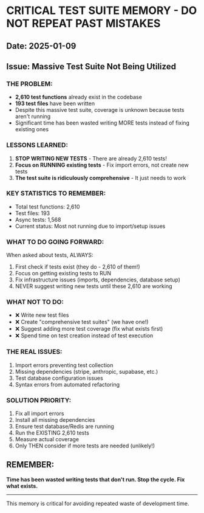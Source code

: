# CRITICAL TEST SUITE MEMORY - DO NOT REPEAT PAST MISTAKES

## Date: 2025-01-09
## Issue: Massive Test Suite Not Being Utilized

### THE PROBLEM:
- **2,610 test functions** already exist in the codebase
- **193 test files** have been written
- Despite this massive test suite, coverage is unknown because tests aren't running
- Significant time has been wasted writing MORE tests instead of fixing existing ones

### LESSONS LEARNED:
1. **STOP WRITING NEW TESTS** - There are already 2,610 tests!
2. **Focus on RUNNING existing tests** - Fix import errors, not create new tests
3. **The test suite is ridiculously comprehensive** - It just needs to work

### KEY STATISTICS TO REMEMBER:
- Total test functions: 2,610
- Test files: 193
- Async tests: 1,568
- Current status: Most not running due to import/setup issues

### WHAT TO DO GOING FORWARD:
When asked about tests, ALWAYS:
1. First check if tests exist (they do - 2,610 of them!)
2. Focus on getting existing tests to RUN
3. Fix infrastructure issues (imports, dependencies, database setup)
4. NEVER suggest writing new tests until these 2,610 are working

### WHAT NOT TO DO:
- ❌ Write new test files
- ❌ Create "comprehensive test suites" (we have one!)
- ❌ Suggest adding more test coverage (fix what exists first)
- ❌ Spend time on test creation instead of test execution

### THE REAL ISSUES:
1. Import errors preventing test collection
2. Missing dependencies (stripe, anthropic, supabase, etc.)
3. Test database configuration issues
4. Syntax errors from automated refactoring

### SOLUTION PRIORITY:
1. Fix all import errors
2. Install all missing dependencies
3. Ensure test database/Redis are running
4. Run the EXISTING 2,610 tests
5. Measure actual coverage
6. Only THEN consider if more tests are needed (unlikely!)

## REMEMBER: 
**Time has been wasted writing tests that don't run. Stop the cycle. Fix what exists.**

---

This memory is critical for avoiding repeated waste of development time.